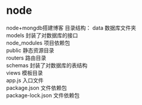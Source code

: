# node
node+mongdb搭建博客
目录结构：
  data    数据库文件夹 <br>
  models  封装了对数据库的接口<br>
  node_modules    项目依赖包<br>
  public    静态资源目录<br>
  routers   路由目录<br>
  schemas   封装了对数据库的表结构<br>
  views     模板目录<br>
  app.js    入口文件<br>
  package.json  文件依赖包<br>
  package-lock.json 文件依赖包<br>
